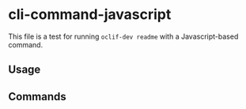 # cli-command-javascript

This file is a test for running `oclif-dev readme` with a Javascript-based command.

<!-- toc -->
<!-- tocstop -->

## Usage

<!-- usage -->
<!-- usagestop -->

## Commands

<!-- commands -->
<!-- commandsstop -->
